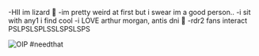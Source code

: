 -HII im lizard 👅
-im pretty weird at first but i swear im a good person..
-i sit with any1 i find cool
-i LOVE arthur morgan, antis dni 👿
-rdr2 fans interact PSLPSLSPLSSLSPSLSPS

![OIP](https://github.com/user-attachments/assets/2290a7fb-ce6a-49a8-9835-ff630908535b)
#needthat
